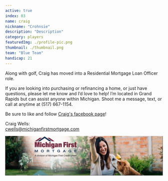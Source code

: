 ```yaml
---
active: true
index: 03
name: craig
nickname: "Crohnsie"
description: "Description"
category: players
featuredImg: ./profile-pic.png
thumbnail: ./thumbnail.png
team: "Blue Team"
handicap: 21
---
```


Along with golf, Craig has moved into a Residential Mortgage Loan Officer role.

If you are looking into purchasing or refinancing a home, or just have questions, please let me know and I’d love to help! I’m located in Grand Rapids but can assist anyone within Michigan. Shoot me a message, text, or call at anytime at (517) 667-1154.

Be sure to like and follow <a href="https://www.facebook.com/CraigWellsMLO/">Craig's facebook page</a>!

<p>
Craig Wells: <br/>
<a href="mailto:cwells@michiganfirstmortgage.com">cwells@michiganfirstmortgage.com</a>
</p>

![Michigan First Mortgage](./michigan-first.jpeg)

